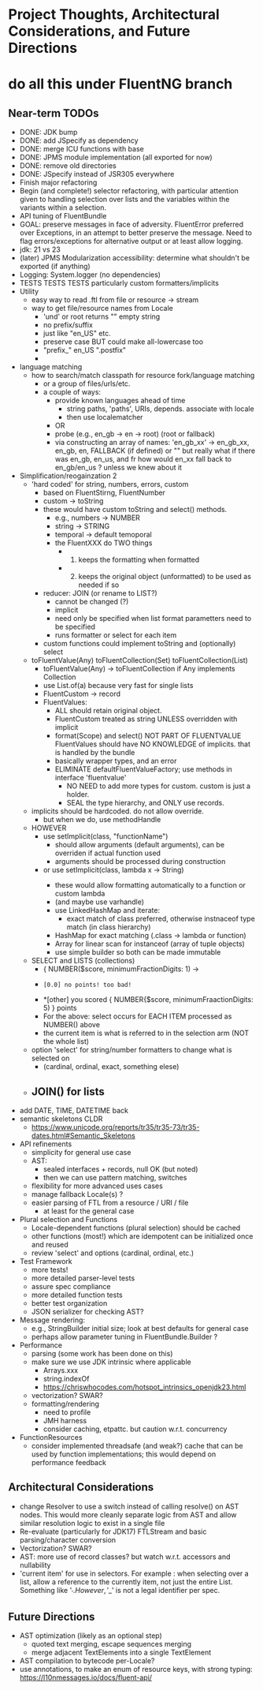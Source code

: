 # Project Thoughts, Architectural Considerations, and Future Directions

# do all this under FluentNG branch

Near-term TODOs
----------------
- DONE: JDK bump
- DONE: add JSpecify as dependency
- DONE: merge ICU functions with base
- DONE: JPMS module implementation (all exported for now)
- DONE: remove old directories
- DONE: JSpecify instead of JSR305 everywhere
- Finish major refactoring
- Begin (and complete!) selector refactoring, with particular attention given to handling selection over lists and the
    variables within the variants within a selection. 
- API tuning of FluentBundle
- GOAL: preserve messages in face of adversity. FluentError preferred over Exceptions, in an attempt to better
  preserve the message. Need to flag errors/exceptions for alternative output or at least allow logging.
- jdk: 21 vs 23
- (later) JPMS Modularization accessibility: determine what shouldn't be exported (if anything)
- Logging: System.logger (no dependencies)
- TESTS TESTS TESTS particularly custom formatters/implicits
- Utility
  - easy way to read .ftl from file or resource -> stream
  - way to get file/resource names from Locale
    - 'und' or root returns "" empty string
    - no prefix/suffix
    - just like "en_US" etc.
    - preserve case BUT could make all-lowercase too
    - "prefix_" en_US ".postfix"
    - 
- language matching
  - how to search/match classpath for resource fork/language matching
      - or a group of files/urls/etc.
      - a couple of ways:
        - provide known languages ahead of time
          - string paths, 'paths', URIs, depends. associate with locale
          - then use localematcher
        - OR
        - probe (e.g., en_gb -> en -> root) (root or fallback)
        - via constructing an array of names: 
              'en_gb_xx' -> en_gb_xx, en_gb, en, FALLBACK (if defined) or ""
              but really what if there was en_gb, en_us, and fr
             how would en_xx fall back to en_gb/en_us ? unless we knew about it 
- Simplification/reogainzation 2
  - 'hard coded' for string, numbers, errors, custom
    - based on FluentStirng, FluentNumber
    - custom -> toString
    - these would have custom toString and select() methods.
      - e.g., numbers -> NUMBER
      - string -> STRING
      - temporal -> default temoporal
      - the FluentXXX do TWO things
        - 1) keeps the formatting when formatted
        - 2) keeps the original object (unformatted) to be used as needed if so
    - reducer: JOIN (or rename to LIST?)
      - cannot be changed (?)
      - implicit
      - need only be specified when list format parametters need to be specified
      - runs formatter or select for each item
    - custom functions could implement toString and (optionally) select
  - toFluentValue(Any) toFluentCollection(Set) toFluentCollection(List)
    - toFluentValue(Any) -> toFluentCollection if Any implements Collection
    - use List.of(a)    because very fast for single lists
    - FluentCustom -> record
    - FluentValues:
      - ALL should retain original object.
      - FluentCustom treated as string UNLESS overridden with implicit
      - format(Scope) and select() NOT PART OF FLUENTVALUE
            FluentValues should have NO KNOWLEDGE of implicits. that is handled by the bundle
      - basically wrapper types, and an error   
      - ELIMINATE defaultFluentValueFactory; use methods in interface 'fluentvalue'
        - NO NEED to add more types for custom. custom is just a holder.
        - SEAL the type hierarchy, and ONLY use records.
  - implicits should be hardcoded. do not allow override.
    - but when we do, use methodHandle
  - HOWEVER
      - use setImplicit(class, "functionName")
        - should allow arguments (default arguments), can be overriden if actual function used
        - arguments should be processed during construction          
      - or use setImplicit(class<x>, lambda x -> String)
          - these would allow formatting automatically to a function or custom lambda
          - (and maybe use varhandle)
          - use LinkedHashMap and iterate:
              - exact match of class preferred, otherwise instnaceof type match (in class hierarchy)
          - HashMap for exact matching (.class -> lambda or function)
          - Array for linear scan for instanceof (array of tuple objects)
          - use simple builder so both can be made immutable
  - SELECT and LISTS (collections)
    - { NUMBER($score, minimumFractionDigits: 1) -> 
    -     [0.0] no points! too bad!
    -   *[other] you scored { NUMBER{$score, minimumFraactionDigits: 5) } points
    - For the above: select occurs for EACH ITEM processed as NUMBER() above
    - the current item is what is referred to in the selection arm (NOT the whole list)
  - option 'select' for string/number formatters to change what is selected on
    - (cardinal, ordinal, exact, something elese)
  - JOIN() for lists
      - 
- add DATE, TIME, DATETIME back
- semantic skeletons CLDR
  - https://www.unicode.org/reports/tr35/tr35-73/tr35-dates.html#Semantic_Skeletons
- API refinements
     - simplicity for general use case
     - AST: 
       - sealed interfaces + records, null OK (but noted)
       - then we can use pattern matching, switches
    - flexibility for more advanced uses cases
    - manage fallback Locale(s) ? 
    - easier parsing of FTL from a resource / URI / file
      - at least for the general case
- Plural selection and Functions
  - Locale-dependent functions (plural selection) should be cached
  - other functions (most!) which are idempotent can be initialized once and reused
  - review 'select' and options (cardinal, ordinal, etc.)
- Test Framework
    - more tests!
    - more detailed parser-level tests
    - assure spec compliance
    - more detailed function tests
    - better test organization
    - JSON serializer for checking AST?
- Message rendering:
    - e.g., StringBuilder initial size; look at best defaults for general case
    - perhaps allow parameter tuning in FluentBundle.Builder ?
- Performance
    - parsing (some work has been done on this)
    - make sure we use JDK intrinsic where applicable
      - Arrays.xxx
      - string.indexOf
      - https://chriswhocodes.com/hotspot_intrinsics_openjdk23.html
    - vectorization? SWAR?
    - formatting/rendering
        - need to profile
        - JMH harness
        - consider caching, etpattc. but caution w.r.t. concurrency
- FunctionResources
    - consider implemented threadsafe (and weak?) cache that
        can be used by function implementations; this would depend on
        performance feedback
  
    

Architectural Considerations
----------------------------
- change Resolver to use a switch instead of calling resolve() on AST nodes. This would more cleanly separate logic from AST and allow similar resolution logic to exist in a single
  file 
- Re-evaluate (particularly for JDK17) FTLStream and basic parsing/character conversion
- Vectorization? SWAR?
- AST: more use of record classes? but watch w.r.t. accessors and nullability
- 'current item' for use in selectors. For example : when selecting over a list, allow 
  a reference to the currently item, not just the entire List. Something like '$_'. 
  However, '$_' is not a legal identifier per spec.  

Future Directions
-----------------
- AST optimization (likely as an optional step)
    - quoted text merging, escape sequences merging
    - merge adjacent TextElements into a single TextElement
- AST compilation to bytecode per-Locale?
- use annotations, to make an enum of resource keys, with strong typing: https://l10nmessages.io/docs/fluent-api/
